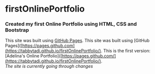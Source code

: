 # firstOnlinePortfolio
### Created my first Online Portfolio using HTML, CSS and Bootstrap
This site was built using [GitHub Pages](https://pages.github.com/).
This site was built using [GitHub Pages]([https://pages.github.com](https://tabbytadi.github.io/firstOnlinePortfolio/).
This is the first version: [Adelina's Online Portfolio]([https://pages.github.com/](https://tabbytadi.github.io/firstOnlinePortfolio/).
<br>
*The site is currently going through changes*
